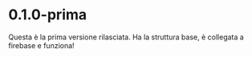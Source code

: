 # 0.1.0-prima
Questa è la prima versione rilasciata. Ha la struttura base, è collegata a firebase e funziona!